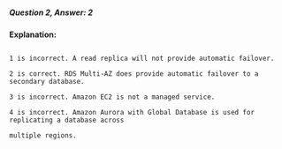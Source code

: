 ##### Question 2, Answer: 2


**Explanation:**


```

1 is incorrect. A read replica will not provide automatic failover.

2 is correct. RDS Multi-AZ does provide automatic failover to a secondary database.

3 is incorrect. Amazon EC2 is not a managed service.

4 is incorrect. Amazon Aurora with Global Database is used for replicating a database across

multiple regions.

```

